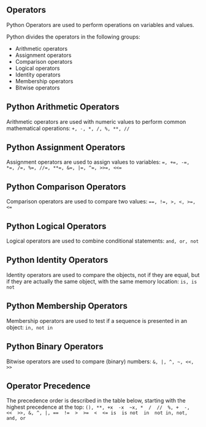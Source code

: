 ## Operators

Python Operators are used to perform operations on variables and values.

Python divides the operators in the following groups:
- Arithmetic operators
- Assignment operators
- Comparison operators
- Logical operators
- Identity operators
- Membership operators
- Bitwise operators

## Python Arithmetic Operators
Arithmetic operators are used with numeric values to perform common mathematical operations:
`+, -, *, /, %, **, //`

## Python Assignment Operators
Assignment operators are used to assign values to variables:
`=, +=, -=, *=, /=, %=, //=, **=, &=, |=, ^=, >>=, <<=`

## Python Comparison Operators
Comparison operators are used to compare two values:
`==, !=, >, <, >=, <=`

## Python Logical Operators
Logical operators are used to combine conditional statements:
`and, or, not`

## Python Identity Operators
Identity operators are used to compare the objects, not if they are equal, but if they are actually the same object, with the same memory location:
`is, is not`

## Python Membership Operators
Membership operators are used to test if a sequence is presented in an object:
`in, not in`

## Python Binary Operators
Bitwise operators are used to compare (binary) numbers:
`&, |, ^, ~, <<, >>`

## Operator Precedence
The precedence order is described in the table below, starting with the highest precedence at the top:
`(), **, +x  -x  ~x, *  /  //  %, +  -,  <<  >>, &, ^, |, ==  !=  >  >=  <  <= is  is not  in  not in, not, and, or`
